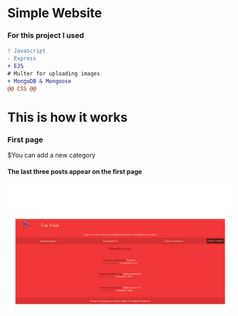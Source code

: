 # Simple Website 
### For this project I used
```diff
! Javascript
- Express
+ EJS
# Multer for uploading images
+ MongoDB & Mongoose
@@ CSS @@
```

# This is how it works

### First page
$You can add a new category
#### The last three posts appear on the first page
![](presentation/prima-pagina.png)
